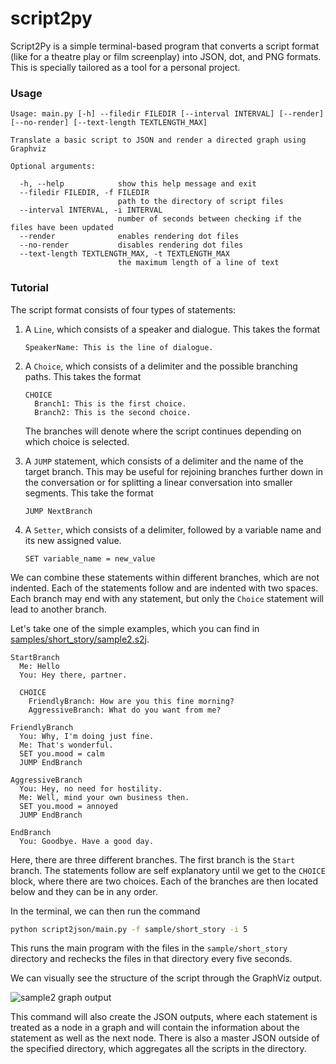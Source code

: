 # script2py

Script2Py is a simple terminal-based program that converts a script format (like
for a theatre play or film screenplay) into JSON, dot, and PNG formats. This is
specially tailored as a tool for a personal project.

### Usage

``` text
Usage: main.py [-h] --filedir FILEDIR [--interval INTERVAL] [--render] [--no-render] [--text-length TEXTLENGTH_MAX]

Translate a basic script to JSON and render a directed graph using Graphviz

Optional arguments:

  -h, --help            show this help message and exit
  --filedir FILEDIR, -f FILEDIR
                        path to the directory of script files
  --interval INTERVAL, -i INTERVAL
                        number of seconds between checking if the files have been updated
  --render              enables rendering dot files
  --no-render           disables rendering dot files
  --text-length TEXTLENGTH_MAX, -t TEXTLENGTH_MAX
                        the maximum length of a line of text
```

### Tutorial

The script format consists of four types of statements:

1. A `Line`, which consists of a speaker and dialogue. This takes the format

   ``` text
   SpeakerName: This is the line of dialogue.
   ```
1. A `Choice`, which consists of a delimiter and the possible branching paths.
   This takes the format
   ```text
   CHOICE
     Branch1: This is the first choice.
     Branch2: This is the second choice.
   ```
   The branches will denote where the script continues depending on which choice
   is selected.
1. A `JUMP` statement, which consists of a delimiter and the name of the target
   branch. This may be useful for rejoining branches further down in the
   conversation or for splitting a linear conversation into smaller segments.
   This take the format
   ```text
   JUMP NextBranch
   ```
1. A `Setter`, which consists of a delimiter, followed by a variable name and
   its new assigned value.
   ```text
   SET variable_name = new_value
   ```
   
We can combine these statements within different branches, which are not
indented. Each of the statements follow and are indented with two spaces. Each
branch may end with any statement, but only the `Choice` statement will lead to
another branch.

Let's take one of the simple examples, which you can find in [samples/short_story/sample2.s2j](https://github.com/patriacaelum/script2json/blob/main/sample/short_story/sample2.s2j).

``` text
StartBranch
  Me: Hello
  You: Hey there, partner.

  CHOICE
    FriendlyBranch: How are you this fine morning?
    AggressiveBranch: What do you want from me?

FriendlyBranch
  You: Why, I'm doing just fine.
  Me: That's wonderful.
  SET you.mood = calm
  JUMP EndBranch

AggressiveBranch
  You: Hey, no need for hostility.
  Me: Well, mind your own business then.
  SET you.mood = annoyed
  JUMP EndBranch
  
EndBranch
  You: Goodbye. Have a good day.
```

Here, there are three different branches. The first branch is the `Start`
branch. The statements follow are self explanatory until we get to the `CHOICE`
block, where there are two choices. Each of the branches are then located below
and they can be in any order.

In the terminal, we can then run the command

``` sh
python script2json/main.py -f sample/short_story -i 5
```
This runs the main program with the files in the `sample/short_story` directory
and rechecks the files in that directory every five seconds.

We can visually see the structure of the script through the GraphViz output.

![sample2 graph output](https://github.com/patriacaelum/script2json/blob/main/sample/short_story/sample2.png)

This command will also create the JSON outputs, where each statement is treated
as a node in a graph and will contain the information about the statement as
well as the next node. There is also a master JSON outside of the specified
directory, which aggregates all the scripts in the directory.
   
